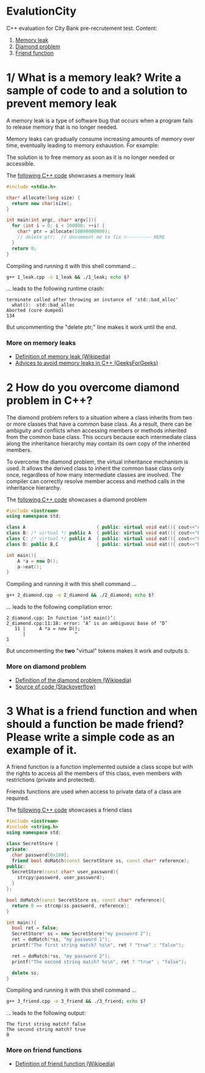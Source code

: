 # EvalutionCity<a name="into"></a>

C++ evaluation for City Bank pre-recrutement test. Content:

1. [Memory leak](#leak)
2. [Diamond problem](#diamond)
3. [Friend function](#friend)


# 1/ What is a memory leak? Write a sample of code to and a solution to prevent memory leak <a name="leak"></a>

A memory leak is a type of software bug that occurs when a program fails to release memory that is no longer needed.

Memory leaks can gradually consume increasing amounts of memory over time, eventually leading to memory exhaustion. For example:

The solution is to free memory as soon as it is no longer needed or accessible.

The [following C++ code](1_leak.cpp) showcases a memory leak

```cpp
#include <stdio.h>

char* allocate(long size) {
  return new char[size];
}

int main(int argc, char* argv[]){
  for (int i = 0; i < 100000; ++i) {
    char* ptr = allocate(10000000000);
    // delete ptr;  // Uncomment me to fix <--------- HERE
  }
  return 0;
}
```

Compiling and running it with this shell command ...

```sh
g++ 1_leak.cpp -o 1_leak && ./1_leak; echo $?
```

... leads to the following runtime crash:

```text
terminate called after throwing an instance of 'std::bad_alloc'
  what():  std::bad_alloc
Aborted (core dumped)
134
```

But uncommenting the "delete ptr;" line makes it work until the end.


### More on memory leaks

* [Definition of memory leak (Wikipedia)](https://en.wikipedia.org/wiki/Memory_leak)
* [Advices to avoid memory leaks in C++ (GeeksForGeeks)](https://www.geeksforgeeks.org/memory-leak-in-c-and-how-to-avoid-it)


# 2 How do you overcome diamond problem in C++? <a name="diamond"></a>

The diamond problem refers to a situation where a class inherits from two or more classes that have a common base class.
As a result, there can be ambiguity and conflicts when accessing members or methods inherited from the common base class.
This occurs because each intermediate class along the inheritance hierarchy may contain its own copy of the inherited members.

To overcome the diamond problem, the virtual inheritance mechanism is used.
It allows the derived class to inherit the common base class only once, regardless of how many intermediate classes are involved.
The compiler can correctly resolve member access and method calls in the inheritance hierarchy.

The [following C++ code](2_diamond.cpp) showcases a diamond problem

```cpp
#include <iostream>
using namespace std;

class A                          { public: virtual void eat(){ cout<<"A";} }; 
class B: /* virtual */ public A  { public: virtual void eat(){ cout<<"B";} }; 
class C: /* virtual */ public A  { public: virtual void eat(){ cout<<"C";} }; 
class D: public B,C              { public: virtual void eat(){ cout<<"D";} }; 

int main(){ 
    A *a = new D(); 
    a->eat(); 
} 
```

Compiling and running it with this shell command ...

```sh
g++ 2_diamond.cpp -o 2_diamond && ./2_diamond; echo $?
```

... leads to the following compilation error:

```text
2_diamond.cpp: In function ‘int main()’:
2_diamond.cpp:11:18: error: ‘A’ is an ambiguous base of ‘D’
   11 |     A *a = new D();
      |                  ^
1
```

But uncommenting the __two__ "virtual" tokens makes it work and outputs `D`.

### More on diamond problem

* [Definition of the diamond problem (Wikipedia)](https://en.wikipedia.org/wiki/Multiple_inheritance#The_diamond_problem)
* [Source of code (Stackoverflow)](https://stackoverflow.com/questions/2659116/)
# 3 What is a friend function and when should a function be made friend? Please write a simple code as an example of it. <a name="friend"></a>

A friend function is a function implemented outside a class scope but with the rights to access all the members of this class, even members with restrictions (private and protected).

Friends functions are used when access to private data of a class are required.

The [following C++ code](3_friend.cpp) showcases a friend class

```cpp
#include <iostream>
#include <string.h>
using namespace std;

class SecretStore {
private:
  char password[0x100];
  friend bool doMatch(const SecretStore ss, const char* reference);
public:
  SecretStore(const char* user_password){
    strcpy(password, user_password);
  }
};

bool doMatch(const SecretStore ss, const char* reference){
  return 0 == strcmp(ss.password, reference);
}

int main(){
  bool ret = false;
  SecretStore* ss = new SecretStore("my password 2");
  ret = doMatch(*ss, "my password 1");
  printf("The first string match? %s\n", ret ? "true" : "false");

  ret = doMatch(*ss, "my password 2");
  printf("The second string match? %s\n", ret ? "true" : "false");

  delete ss;
}
```

Compiling and running it with this shell command ...

```sh
g++ 3_friend.cpp -o 3_friend && ./3_friend; echo $?
```

... leads to the following output:

```text
The first string match? false
The second string match? true
0
```

### More on friend functions

* [Definition of friend function (Wikipedia)](https://en.wikipedia.org/wiki/Friend_function)
